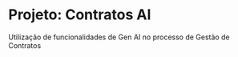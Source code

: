 # Projeto: Contratos AI

Utilização de funcionalidades de Gen AI no processo de Gestão de Contratos

